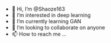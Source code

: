 - 👋 Hi, I’m @Shaoze163
- 👀 I’m interested in deep learning
- 🌱 I’m currently learning GAN
- 💞️ I’m looking to collaborate on anyone
- 📫 How to reach me ...

<!---
Shaoze163/Shaoze163 is a ✨ special ✨ repository because its `README.md` (this file) appears on your GitHub profile.
You can click the Preview link to take a look at your changes.
--->
